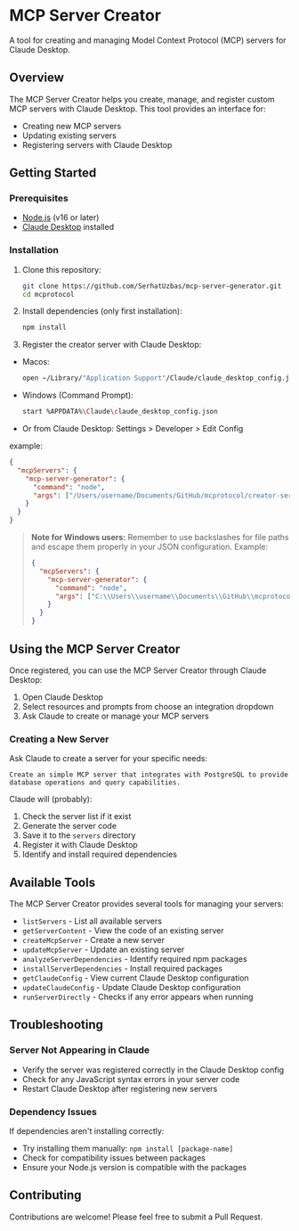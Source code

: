 # MCP Server Creator

A tool for creating and managing Model Context Protocol (MCP) servers for Claude Desktop.

## Overview

The MCP Server Creator helps you create, manage, and register custom MCP servers with Claude Desktop. This tool provides an interface for:

- Creating new MCP servers
- Updating existing servers
- Registering servers with Claude Desktop

## Getting Started

### Prerequisites

- [Node.js](https://nodejs.org/) (v16 or later)
- [Claude Desktop](https://claude.ai/download) installed

### Installation

1. Clone this repository:

   ```bash
   git clone https://github.com/SerhatUzbas/mcp-server-generator.git
   cd mcprotocol
   ```

2. Install dependencies (only first installation):

   ```bash
   npm install
   ```

3. Register the creator server with Claude Desktop:

- Macos:
  ```bash
  open ~/Library/"Application Support"/Claude/claude_desktop_config.json
  ```
- Windows (Command Prompt):

  ```bash
  start %APPDATA%\Claude\claude_desktop_config.json
  ```

- Or from Claude Desktop: Settings > Developer > Edit Config

example:

```json
{
  "mcpServers": {
    "mcp-server-generator": {
      "command": "node",
      "args": ["/Users/username/Documents/GitHub/mcprotocol/creator-server.js"]
    }
  }
}
```

> **Note for Windows users:** Remember to use backslashes for file paths and escape them properly in your JSON configuration. Example:
>
> ```json
> {
>   "mcpServers": {
>     "mcp-server-generator": {
>       "command": "node",
>       "args": ["C:\\Users\\username\\Documents\\GitHub\\mcprotocol\\creator-server.js"]
>     }
>   }
> }
> ```

## Using the MCP Server Creator

Once registered, you can use the MCP Server Creator through Claude Desktop:

1. Open Claude Desktop
2. Select resources and prompts from choose an integration dropdown
3. Ask Claude to create or manage your MCP servers

### Creating a New Server

Ask Claude to create a server for your specific needs:

```
Create an simple MCP server that integrates with PostgreSQL to provide database operations and query capabilities.
```

Claude will (probably):

1. Check the server list if it exist
2. Generate the server code
3. Save it to the `servers` directory
4. Register it with Claude Desktop
5. Identify and install required dependencies

## Available Tools

The MCP Server Creator provides several tools for managing your servers:

- `listServers` - List all available servers
- `getServerContent` - View the code of an existing server
- `createMcpServer` - Create a new server
- `updateMcpServer` - Update an existing server
- `analyzeServerDependencies` - Identify required npm packages
- `installServerDependencies` - Install required packages
- `getClaudeConfig` - View current Claude Desktop configuration
- `updateClaudeConfig` - Update Claude Desktop configuration
- `runServerDirectly` - Checks if any error appears when running

## Troubleshooting

### Server Not Appearing in Claude

- Verify the server was registered correctly in the Claude Desktop config
- Check for any JavaScript syntax errors in your server code
- Restart Claude Desktop after registering new servers

### Dependency Issues

If dependencies aren't installing correctly:

- Try installing them manually: `npm install [package-name]`
- Check for compatibility issues between packages
- Ensure your Node.js version is compatible with the packages

## Contributing

Contributions are welcome! Please feel free to submit a Pull Request.
